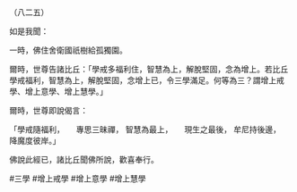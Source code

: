 （八二五）

如是我聞：

一時，佛住舍衛國祇樹給孤獨園。

爾時，世尊告諸比丘：「學戒多福利住，智慧為上，解脫堅固，念為增上。若比丘學戒福利，智慧為上，解脫堅固，念增上已，令三學滿足。何等為三？謂增上戒學、增上意學、增上慧學。」

爾時，世尊即說偈言：

「學戒隨福利，　　專思三昧禪，
智慧為最上，　　現生之最後，
牟尼持後邊，　　降魔度彼岸。」

佛說此經已，諸比丘聞佛所說，歡喜奉行。



#三學
#增上戒學
#增上意學
#增上慧學
